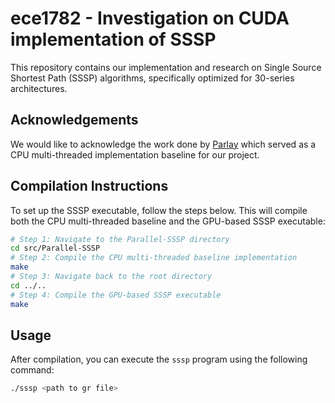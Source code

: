 # ece1782 - Investigation on CUDA implementation of SSSP

This repository contains our implementation and research on Single Source Shortest Path (SSSP) algorithms, specifically optimized for 30-series architectures.

## Acknowledgements
We would like to acknowledge the work done by [Parlay](https://github.com/ucrparlay/Parallel-SSSP) which served as a CPU multi-threaded implementation baseline for our project. 

## Compilation Instructions
To set up the SSSP executable, follow the steps below. This will compile both the CPU multi-threaded baseline and the GPU-based SSSP executable:

```bash
# Step 1: Navigate to the Parallel-SSSP directory
cd src/Parallel-SSSP
# Step 2: Compile the CPU multi-threaded baseline implementation
make
# Step 3: Navigate back to the root directory
cd ../..
# Step 4: Compile the GPU-based SSSP executable
make
```

## Usage
After compilation, you can execute the `sssp` program using the following command:

```bash
./sssp <path to gr file>
